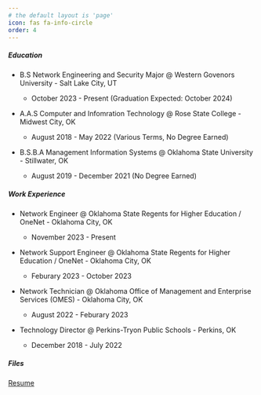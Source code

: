 ```yaml
---
# the default layout is 'page'
icon: fas fa-info-circle
order: 4
---
```


##### Education
- B.S Network Engineering and Security Major @ Western Govenors University - Salt Lake City, UT
    - October 2023 - Present (Graduation Expected: October 2024)

- A.A.S Computer and Infomration Technology @ Rose State College - Midwest City, OK
    - August 2018 - May 2022 (Various Terms, No Degree Earned)

- B.S.B.A Management Information Systems @ Oklahoma State University - Stillwater, OK
    - August 2019 - December 2021 (No Degree Earned)


##### Work Experience
- Network Engineer @ Oklahoma State Regents for Higher Education / OneNet - Oklahoma City, OK
    - November 2023 - Present

 - Network Support Engineer @ Oklahoma State Regents for Higher Education / OneNet - Oklahoma City, OK
    - Feburary 2023 - October 2023   

- Network Technician @ Oklahoma Office of Management and Enterprise Services (OMES) - Oklahoma City, OK
    - August 2022 - Feburary 2023

- Technology Director @ Perkins-Tryon Public Schools - Perkins, OK
    - December 2018 - July 2022

##### Files
[Resume](https://www.drewjgraham.com/uploads/pdf/GRAHAMDREWJ_RESUME.pdf)
